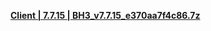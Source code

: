 **[ Client | 7.7.15 | BH3_v7.7.15_e370aa7f4c86.7z ](https://autopatchbeta.bh3.com/ptpublic/Beta/20240726113615_aqO5sC1uoX8Hc7lc/BH3_v7.7.15_e370aa7f4c86.7z)**
